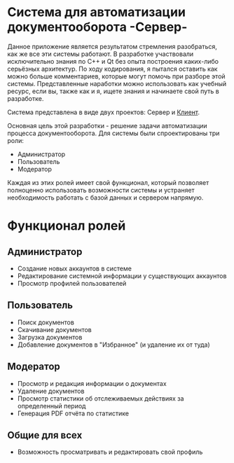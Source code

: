 # Система для автоматизации документооборота -Сервер-

<p>Данное приложение является результатом стремления разобраться, как же все эти системы работают. В разработке участвовали исключительно знания по C++ и Qt без опыта построения каких-либо серьёзных архитектур. По ходу кодирования, я пытался оставить как можно больше комментариев, которые могут помочь при разборе этой системы. Представленные наработки можно использовать как учебный ресурс, если вы, также как и я, ищете знания и начинаете свой путь в разработке.</p>

<p>Система представлена в виде двух проектов: Сервер и <a href="https://github.com/Sporoman/Docs_management_system_client">Клиент</a>.</p>

<p>Основная цель этой разработки - решение задачи автоматизации процесса документооборота. Для системы были спроектированы три роли:</p>

- Администратор
- Пользователь
- Модератор 

<p>Каждая из этих ролей имеет свой функционал, который позволяет полноценно использовать возможности системы и устраняет необходимость работать с базой данных и сервером напрямую.</p>

# Функционал ролей
## Администратор

- Создание новых аккаунтов в системе 
- Редактирование системной информации у существующих аккаунтов
- Просмотр профилей пользователей

## Пользователь

- Поиск документов
- Скачивание документов
- Загрузка документов
- Добавление документов в "Избранное" (и удаление их от туда)

## Модератор

- Просмотр и редакция информации о документах
- Удаление документов
- Просмотр статистики об отслеживаемых действиях за определенный период
- Генерация PDF отчёта по статистике

## Общие для всех

- Возможность просматривать и редактировать свой профиль
